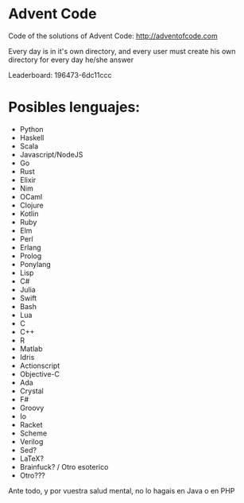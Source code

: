 # Advent Code

Code of the solutions of Advent Code: http://adventofcode.com

Every day is in it's own directory, and every user must create his own directory for every day he/she answer

Leaderboard: 196473-6dc11ccc

# Posibles lenguajes:

- Python
- Haskell
- Scala
- Javascript/NodeJS
- Go
- Rust
- Elixir
- Nim
- OCaml
- Clojure
- Kotlin
- Ruby
- Elm
- Perl
- Erlang
- Prolog
- Ponylang
- Lisp
- C#
- Julia
- Swift
- Bash
- Lua
- C
- C++
- R
- Matlab
- Idris
- Actionscript
- Objective-C
- Ada
- Crystal
- F#
- Groovy
- Io
- Racket
- Scheme
- Verilog
- Sed?
- LaTeX?
- Brainfuck? / Otro esoterico
- Otro???

Ante todo, y por vuestra salud mental, no lo hagais en Java o en PHP
